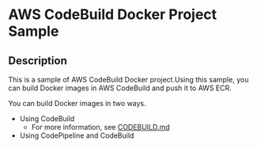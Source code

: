 # AWS CodeBuild Docker Project Sample

## Description

This is a sample of AWS CodeBuild Docker project.Using this sample, you can build Docker images in AWS CodeBuild and push it to AWS ECR.

You can build Docker images in two ways.

* Using CodeBuild
    * For more information, see [CODEBUILD.md](./CODEBUILD.md)
* Using CodePipeline and CodeBuild
